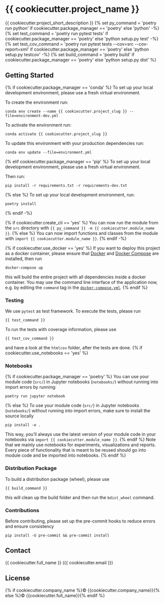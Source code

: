 # {{ cookiecutter.project_name }}
{{ cookiecutter.project_short_description }}
{% set py_command = 'poetry run python' if cookiecutter.package_manager == 'poetry' else 'python' -%}
{% set test_command = 'poetry run pytest tests' if cookiecutter.package_manager == 'poetry' else 'python setup.py test' -%}
{% set test_cov_command = 'poetry run pytest tests --cov=src --cov-report=xml' if cookiecutter.package_manager == 'poetry' else 'python setup.py testcov' -%}
{% set build_command = 'poetry build' if cookiecutter.package_manager == 'poetry' else 'python setup.py dist' %}
## Getting Started
{% if cookiecutter.package_manager == 'conda' %}
To set up your local development environment, please use a fresh virtual environment.

To create the environment run:

    conda env create --name {{ cookiecutter.project_slug }} --file=environment-dev.yml

To activate the environment run:

    conda activate {{ cookiecutter.project_slug }}

To update this environment with your production dependencies run:

    conda env update --file=environment.yml
{% elif cookiecutter.package_manager == 'pip' %}
To set up your local development environment, please use a fresh virtual environment.

Then run:

    pip install -r requirements.txt -r requirements-dev.txt
{% else %}
To set up your local development environment, run:

    poetry install
{% endif -%}

{% if cookiecutter.create_cli == 'yes' %}
You can now run the module from the `src` directory with `{{ py_command }} -m {{ cookiecutter.module_name }}`.
{% else %}
You can now import functions and classes from the module with `import {{ cookiecutter.module_name }}`.
{% endif -%}

{% if cookiecutter.use_docker == 'yes' %}
If you want to deploy this project as a docker container, please ensure that [Docker](https://docs.docker.com/install/) and [Docker Compose](https://docs.docker.com/compose/install/) are installed, then run

    docker-compose up

this will build the entire project with all dependencies inside a docker container. You may use the command line interface of the application now, e.g. by editing the `command` tag in the [`docker-compose.yml`](./docker-compose.yml).
{% endif %}
### Testing

We use `pytest` as test framework. To execute the tests, please run

    {{ test_command }}

To run the tests with coverage information, please use

    {{ test_cov_command }}

and have a look at the `htmlcov` folder, after the tests are done.
{% if cookiecutter.use_notebooks == 'yes' %}
### Notebooks
{% if cookiecutter.package_manager == 'poetry' %}
You can use your module code (`src/`) in Jupyter notebooks (`notebooks/`) without running into import errors by running:

    poetry run jupyter notebook
{% else %}
To use your module code (`src/`) in Jupyter notebooks (`notebooks/`) without running into import errors, make sure to install the source locally

    pip install -e .

This way, you'll always use the latest version of your module code in your notebooks via `import {{ cookiecutter.module_name }}`.
{% endif %}
Note that we mainly use notebooks for experiments, visualizations and reports. Every piece of functionality that is meant to be reused should go into module code
and be imported into notebooks.
{% endif %}
### Distribution Package

To build a distribution package (wheel), please use

    {{ build_command }}

this will clean up the build folder and then run the `bdist_wheel` command.

### Contributions

Before contributing, please set up the pre-commit hooks to reduce errors and ensure consistency

    pip install -U pre-commit && pre-commit install

## Contact

{{ cookiecutter.full_name }} ({{ cookiecutter.email }})

## License

{% if cookiecutter.company_name %}© {{cookiecutter.company_name}}{% else %}© {{cookiecutter.full_name}}{% endif %}
